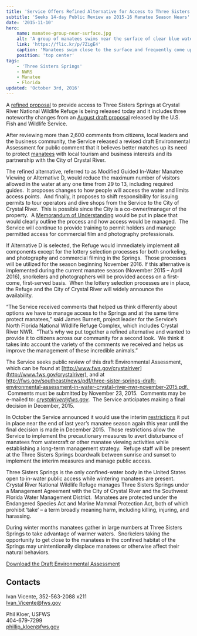 ```yaml
---
title: 'Service Offers Refined Alternative for Access to Three Sisters Springs'
subtitle: 'Seeks 14-day Public Review as 2015-16 Manatee Season Nears'
date: '2015-11-10'
hero:
    name: manatee-group-near-surface.jpg
    alt: 'A group of manatees swims near the surface of clear blue water.'
    link: 'https://flic.kr/p/7ZigE4'
    caption: 'Manatees swim close to the surface and frequently come up for air. Credit: Jim Reid, USFWS.'
    position: 'top center'
tags:
    - 'Three Sisters Springs'
    - NWRS
    - Manatee
    - Florida
updated: 'October 3rd, 2016'
---
```


A [refined proposal](http://fws.gov/southeast/news/pdf/three-sister-springs-draft-environmental-assessment-in-water-crystal-river-nwr-november-2015.pdf) to provide access to Three Sisters Springs at Crystal River National Wildlife Refuge is being released today and it includes three noteworthy changes from an [August draft proposal](http://www.fws.gov/news/ShowNews.cfm?ID=FE2C63F6-5056-AF00-5B5A1B5A1D9B9D17) released by the U.S. Fish and Wildlife Service.

After reviewing more than 2,600 comments from citizens, local leaders and the business community, the Service released a revised draft Environmental Assessment for public comment that it believes better matches up its need to protect [manatees](http://fws.gov/southeast/wildlife/mammal/manatee) with local tourism and business interests and its partnership with the City of Crystal River.

The refined alternative, referred to as Modified Guided In-Water Manatee Viewing or Alternative D, would reduce the maximum number of visitors allowed in the water at any one time from 29 to 13, including required guides.  It proposes changes to how people will access the water and limits access points.  And finally, it proposes to shift responsibility for issuing permits to tour operators and dive shops from the Service to the City of Crystal River.  This is possible since the City is a co-owner/manager of the property.  A [Memorandum of Understanding](http://www.justice.gov/sites/default/files/ovw/legacy/2008/10/21/sample-mou.pdf) would be put in place that would clearly outline the process and how access would be managed.  The Service will continue to provide training to permit holders and manage permitted access for commercial film and photography professionals.

If Alternative D is selected, the Refuge would immediately implement all components except for the lottery selection processes for both snorkeling, and photography and commercial filming in the Springs.  Those processes will be utilized for the season beginning November 2016\. If this alternative is implemented during the current manatee season (November 2015 – April 2016), snorkelers and photographers will be provided access on a first-come, first-served basis.  When the lottery selection processes are in place, the Refuge and the City of Crystal River will widely announce the availability.

“The Service received comments that helped us think differently about options we have to manage access to the Springs and at the same time protect manatees,” said James Burnett, project leader for the Service’s North Florida National Wildlife Refuge Complex, which includes Crystal River NWR.  “That’s why we put together a refined alternative and wanted to provide it to citizens across our community for a second look.  We think it takes into account the variety of the comments we received and helps us improve the management of these incredible animals.”

The Service seeks public review of this draft Environmental Assessment, which can be found at [http://www.fws.gov/crystalriver](http://www.fws.gov/crystalriver), and at http://fws.gov/southeast/news/pdf/three-sister-springs-draft-environmental-assessment-in-water-crystal-river-nwr-november-2015.pdf.   Comments must be submitted by November 23, 2015.  Comments may be e-mailed to: _<u>crystalriver@fws.gov</u>_.  The Service anticipates making a final decision in December, 2015.

In October the Service announced it would use the interim [restrictions](http://www.fws.gov/news/ShowNews.cfm?ID=C6870ED3-F6CD-85BA-B3EDD59616B4849D) it put in place near the end of last year’s manatee season again this year until the final decision is made in December 2015.  Those restrictions allow the Service to implement the precautionary measures to avert disturbance of manatees from watercraft or other manatee viewing activities while establishing a long-term management strategy.  Refuge staff will be present at the Three Sisters Springs boardwalk between sunrise and sunset to implement the interim measures and manage public access.

Three Sisters Springs is the only confined-water body in the United States open to in-water public access while wintering manatees are present.  Crystal River National Wildlife Refuge manages Three Sisters Springs under a Management Agreement with the City of Crystal River and the Southwest Florida Water Management District.  Manatees are protected under the Endangered Species Act and Marine Mammal Protection Act, both of which prohibit ‘take’ – a term broadly meaning harm, including killing, injuring, and harassing.

During winter months manatees gather in large numbers at Three Sisters Springs to take advantage of warmer waters.  Snorkelers taking the opportunity to get close to the manatees in the confined habitat of the Springs may unintentionally displace manatees or otherwise affect their natural behaviors.

[Download the Draft Environmental Assessment](http://fws.gov/southeast/news/pdf/three-sister-springs-draft-environmental-assessment-in-water-crystal-river-nwr-november-2015.pdf)

## Contacts

Ivan Vicente, 352-563-2088 x211  
[Ivan_Vicente@fws.gov](mailto:Ivan_Vicente@fws.gov)

Phil Kloer, USFWS  
404-679-7299  
[phillip_kloer@fws.gov](mailto:phillip_kloer@fws.gov)
